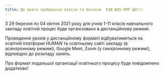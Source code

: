 ```yaml
---
title: До уваги здобувачів освіти та батьків  КЗШ №55 КМР ДО!!!
---
```


З 29 березня по 04 квітня 2021 року для учнів 1-11 класів навчального закладу освітній процес буде організовано в дистанційному режимі.

Проведення уроків у дистанційному форматі відбуватиметься на освітній платформі HUMAN та освітньому сайті закладу  (в асинхронному режимі), Google Meet, Zoom (у синхронному режимі), відповідно до розкладу занять.

Про формат подальшої організації освітнього процесу буде повідомлено додатково!
